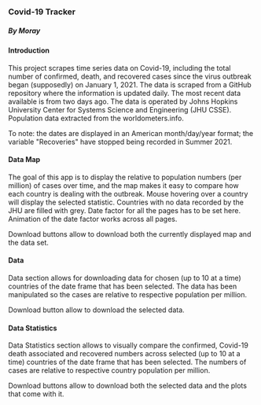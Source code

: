 ### Covid-19 Tracker
##### By **Moray**

#### Introduction

This project scrapes time series data on Covid-19, including the total number of confirmed, death, and recovered cases since the virus outbreak began (supposedly) on January 1, 2021. The data is scraped from a GitHub repository where the information is updated daily. The most recent data available is from two days ago. The data is operated by Johns Hopkins University Center for Systems Science and Engineering (JHU CSSE). Population data extracted from the worldometers.info.

To note: the dates are displayed in an American month/day/year format; the variable "Recoveries" have stopped being recorded in Summer 2021.

#### Data Map

The goal of this app is to display the relative to population numbers (per million) of cases over time, and the map makes it easy to compare how each country is dealing with the outbreak. Mouse hovering over a country will display the selected statistic. Countries with no data recorded by the JHU are filled with grey. Date factor for all the pages has to be set here. Animation of the date factor works across all pages.

Download buttons allow to download both the currently displayed map and the data set.

#### Data

Data section allows for downloading data for chosen (up to 10 at a time) countries of the date frame that has been selected. The data has been manipulated so the cases are relative to respective population per million.

Download button allow to download the selected data.

#### Data Statistics

Data Statistics section allows to visually compare the confirmed, Covid-19 death associated and recovered numbers across selected (up to 10 at a time) countries of the date frame that has been selected. The numbers of cases are relative to respective country population per million.

Download buttons allow to download both the selected data and the plots that come with it.
